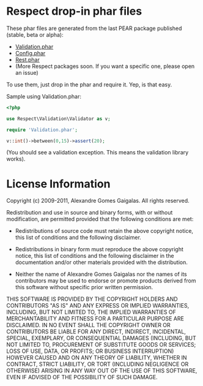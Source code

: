 Respect drop-in phar files
==========================

These phar files are generated from the last PEAR package published (stable, beta or alpha):

* [Validation.phar](http://respect.li/phar/Validation.phar)
* [Config.phar](http://respect.li/phar/Config.phar)
* [Rest.phar](http://respect.li/phar/Rest.phar)
* (More Respect packages soon. If you want a specific one, please open an issue)

To use them, just drop in the phar and require it. Yep, is that easy.

Sample using Validation.phar:

```php
<?php

use Respect\Validation\Validator as v;

require 'Validation.phar';

v::int()->between(0,15)->assert(20);

```
(You should see a validation exception. This means the validation library works).


License Information
===================

Copyright (c) 2009-2011, Alexandre Gomes Gaigalas.
All rights reserved.

Redistribution and use in source and binary forms, with or without modification,
are permitted provided that the following conditions are met:

* Redistributions of source code must retain the above copyright notice,
  this list of conditions and the following disclaimer.

* Redistributions in binary form must reproduce the above copyright notice,
  this list of conditions and the following disclaimer in the documentation
  and/or other materials provided with the distribution.

* Neither the name of Alexandre Gomes Gaigalas nor the names of its
  contributors may be used to endorse or promote products derived from this
  software without specific prior written permission.

THIS SOFTWARE IS PROVIDED BY THE COPYRIGHT HOLDERS AND CONTRIBUTORS "AS IS" AND
ANY EXPRESS OR IMPLIED WARRANTIES, INCLUDING, BUT NOT LIMITED TO, THE IMPLIED
WARRANTIES OF MERCHANTABILITY AND FITNESS FOR A PARTICULAR PURPOSE ARE
DISCLAIMED. IN NO EVENT SHALL THE COPYRIGHT OWNER OR CONTRIBUTORS BE LIABLE FOR
ANY DIRECT, INDIRECT, INCIDENTAL, SPECIAL, EXEMPLARY, OR CONSEQUENTIAL DAMAGES
(INCLUDING, BUT NOT LIMITED TO, PROCUREMENT OF SUBSTITUTE GOODS OR SERVICES;
LOSS OF USE, DATA, OR PROFITS; OR BUSINESS INTERRUPTION) HOWEVER CAUSED AND ON
ANY THEORY OF LIABILITY, WHETHER IN CONTRACT, STRICT LIABILITY, OR TORT
(INCLUDING NEGLIGENCE OR OTHERWISE) ARISING IN ANY WAY OUT OF THE USE OF THIS
SOFTWARE, EVEN IF ADVISED OF THE POSSIBILITY OF SUCH DAMAGE.

